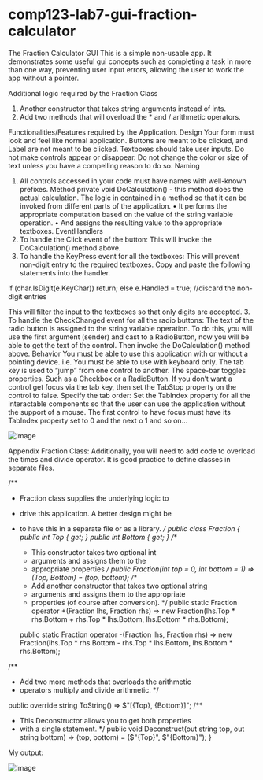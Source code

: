 # comp123-lab7-gui-fraction-calculator

The Fraction Calculator GUI
This is a simple non-usable app. It demonstrates some useful gui concepts such as completing a task in more than one way, preventing user input errors, allowing the user to work the app without a pointer.

Additional logic required by the Fraction Class
1.	Another constructor that takes string arguments instead of ints.
2.	Add two methods that will overload the * and / arithmetic operators.

Functionalities/Features required by the Application.
Design
Your form must look and feel like normal application. Buttons are meant to be clicked, and Label are not meant to be clicked. Textboxes should take user inputs. Do not make controls appear or disappear. Do not change the color or size of text unless you have a compelling reason to do so.
Naming
1.	All controls accessed in your code must have names with well-known prefixes.
Method
private void DoCalculation() - this method does the actual calculation. The logic in contained in a method so that it can be invoked from different parts of the application.
•	It performs the appropriate computation based on the value of the string variable operation.
•	And assigns the resulting value to the appropriate textboxes.
EventHandlers
1.	To handle the Click event of the button:
This will invoke the DoCalculation() method above.
2.	To handle the KeyPress event for all the textboxes:
This will prevent non-digit entry to the required textboxes. Copy and paste the following statements into the handler.

if (char.IsDigit(e.KeyChar))
    return;
else
    e.Handled = true;          //discard the non-digit entries

This will filter the input to the textboxes so that only digits are accepted.
3.	To handle the CheckChanged event for all the radio buttons:
The text of the radio button is assigned to the string variable operation. To do this, you will use the first argument (sender) and cast to a RadioButton, now you will be able to get the text of the control.
Then invoke the DoCalculation() method above.
Behavior
You must be able to use this application with or without a pointing device. i.e. You must be able to use with keyboard only.
The tab key is used to “jump” from one control to another. The space-bar toggles properties. Such as a Checkbox or a RadioButton. If you don’t want a control get focus via the tab key, then set the TabStop property on the control to false.
Specify the tab order:
Set the TabIndex property for all the interactable components so that the user can use the application without the support of a mouse. The first control to have focus must have its TabIndex property set to 0 and the next o 1 and so on…

![image](https://github.com/dyeyniyel/comp123-lab7-gui-fraction-calculator/assets/158533198/09b77abd-c62b-4c93-8b73-293c0605cd16)



 
Appendix
Fraction Class:
Additionally, you will need to add code to overload the times and divide operator. It is good practice to define classes in separate files.

/**
 * Fraction class supplies the underlying logic to 
 * drive this application. A better design might be
 * to have this in a separate file or as a library.
 */
public class Fraction
{
  public int Top { get; }
  public int Bottom { get; }
  /**
   * This constructor takes two optional int
   * arguments and assigns them to the 
   * appropriate properties
   */
  public Fraction(int top = 0, int bottom = 1) 
      => (Top, Bottom) = (top, bottom);
  /**
   * Add another constructor that takes two optional string
   * arguments and assigns them to the appropriate
   * properties (of course after conversion).
   */
  public static Fraction operator +(Fraction lhs, Fraction rhs)
      => new Fraction(lhs.Top * rhs.Bottom + rhs.Top * lhs.Bottom, lhs.Bottom * rhs.Bottom);

    public static Fraction operator -(Fraction lhs, Fraction rhs)
        => new Fraction(lhs.Top * rhs.Bottom - rhs.Top * lhs.Bottom, lhs.Bottom * rhs.Bottom);

  /**
   * Add two more methods that overloads the arithmetic 
   * operators multiply and divide arithmetic.
   */

  public override string ToString() 
      => $"[{Top}, {Bottom}]";
  /**
   * This Deconstructor allows you to get both properties
   * with a single statement.
   */ 
  public void Deconstruct(out string top, out string bottom) 
      => (top, bottom) = ($"{Top}", $"{Bottom}");
}



My output:


![image](https://github.com/dyeyniyel/comp123-lab7-gui-fraction-calculator/assets/158533198/c0cd827c-2059-421e-9923-79fd9eb0e081)
